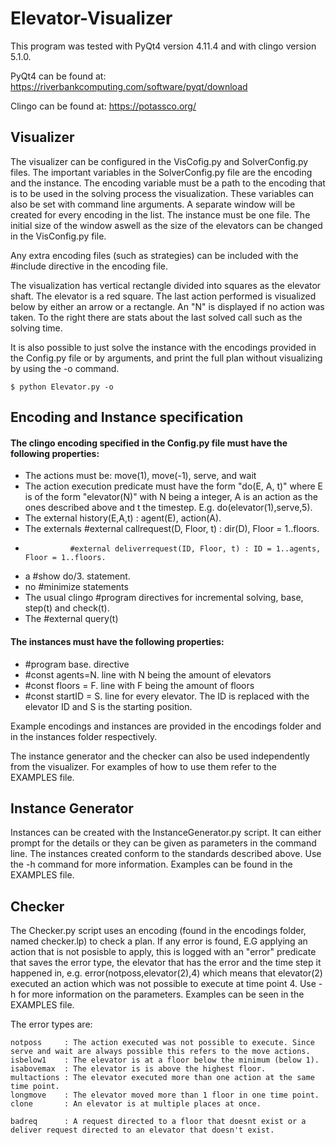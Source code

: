 # Elevator-Visualizer
This program was tested with PyQt4 version 4.11.4 and with clingo version 5.1.0.

PyQt4 can be found at: https://riverbankcomputing.com/software/pyqt/download

Clingo can be found at: https://potassco.org/

## Visualizer

The visualizer can be configured in the VisCofig.py and SolverConfig.py files. The important variables in the SolverConfig.py file are the encoding and the instance. The encoding variable must be a path to the encoding that is to be used in the solving process the visualization. These variables can also be set with command line arguments. A separate window will be created for every encoding in the list. The instance must be one file. The initial size of the window aswell as the size of the elevators can be changed in the VisConfig.py file.

Any extra encoding files (such as strategies) can be included with the #include directive in the encoding file.

The visualization has vertical rectangle divided into squares as the elevator shaft. The elevator is a red square. The last action performed is visualized below by either an arrow or a rectangle. An "N" is displayed if no action was taken. To the right there are stats about the last solved call such as the solving time.

It is also possible to just solve the instance with the encodings provided in the Config.py file or by arguments, and print the full plan without visualizing by using the -o command.

```
$ python Elevator.py -o
```

## Encoding and Instance specification

#### The clingo encoding specified in the Config.py file must have the following properties:

- The actions must be: move(1), move(-1), serve, and wait
- The action execution predicate must have the form "do(E, A, t)" where E is of the form "elevator(N)" with N being a integer, A is an action as the ones described above and t the timestep. E.g. do(elevator(1),serve,5).
- The external history(E,A,t) : agent(E), action(A).
- The externals #external callrequest(D, Floor, t) : dir(D), Floor = 1..floors.
-				#external deliverrequest(ID, Floor, t) : ID = 1..agents, Floor = 1..floors.
- a #show do/3. statement.
- no #minimize statements
- The usual clingo #program directives for incremental solving, base, step(t) and check(t).
- The #external query(t)

#### The instances must have the following properties:

- #program base. directive
- #const agents=N. line with N being the amount of elevators
- #const floors = F. line with F being the amount of floors
- #const startID = S. line for every elevator. The ID is replaced with the elevator ID and S is the starting position.


Example encodings and instances are provided in the encodings folder and in the instances folder respectively.


The instance generator and the checker can also be used independently from the visualizer. For examples of how to use them refer to the EXAMPLES file.
	
## Instance Generator

Instances can be created with the InstanceGenerator.py script. It can either prompt for the details or they can be given as parameters in the command line. The instances created conform to the standards described above. Use the -h command for more information. Examples can be found in the EXAMPLES file.

## Checker

The Checker.py script uses an encoding (found in the encodings folder, named checker.lp) to check a plan. If any error is found, E.G applying an action that is not posisble to apply, this is logged with an "error" predicate that saves the error type, the elevator that has the error and the time step it happened in, e.g. error(notposs,elevator(2),4) which means that elevator(2) executed an action which was not possible to execute at time point 4. Use -h for more information on the parameters. Examples can be seen in the EXAMPLES file.

The error types are:
```
notposs     : The action executed was not possible to execute. Since serve and wait are always possible this refers to the move actions.
isbelow1    : The elevator is at a floor below the minimum (below 1). 
isabovemax  : The elevator is is above the highest floor.
multactions : The elevator executed more than one action at the same time point.
longmove    : The elevator moved more than 1 floor in one time point.
clone       : An elevator is at multiple places at once.

badreq      : A request directed to a floor that doesnt exist or a deliver request directed to an elevator that doesn't exist.
```
